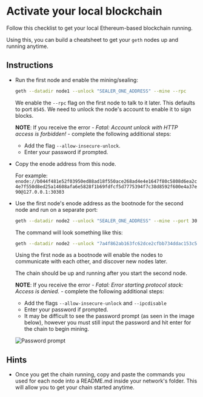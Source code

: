 # Activate your local blockchain

Follow this checklist to get your local Ethereum-based blockchain running.

Using this, you can build a cheatsheet to get your `geth` nodes up and running anytime.

## Instructions

* Run the first node and enable the mining/sealing:

  ```bash
  geth --datadir node1 --unlock "SEALER_ONE_ADDRESS" --mine --rpc
  ```

  We enable the `--rpc` flag on the first node to talk to it later. This defaults to port `8545`.
  We need to unlock the node's account to enable it to sign blocks.

  **NOTE**: If you receive the error - _Fatal: Account unlock with HTTP access is forbidden!_ - complete the following additional steps:
  * Add the flag `--allow-insecure-unlock`.
  * Enter your password if prompted.


* Copy the enode address from this node.

  For example:
  `enode://b044f481e52f03950ed88ad18f550ace268ad4e4e1647f80c5808d6ea2c4e7f550d8ed25a14608afa6e5828f1b69fdfcf5d7775394f7c38d8592f600e4a37e90@127.0.0.1:30303`

* Use the first node's enode address as the bootnode for the second node and run on a separate port:

  ```bash
  geth --datadir node2 --unlock "SEALER_ONE_ADDRESS" --mine --port 30304 --bootnodes enode://SEALER_ONE_ENODE_ADDRESS@127.0.0.1:30303
  ```

  The command will look something like this:

  ```bash
  geth --datadir node2 --unlock "7a4f862ab163fc62dce2cfbb734ddac153c5e8cc" --mine --port 30304 --bootnodes enode://b044f481e52f03950ed88ad18f550ace268ad4e4e1647f80c5808d6ea2c4e7f550d8ed25a14608afa6e5828f1b69fdfcf5d7775394f7c38d8592f600e4a37e90@127.0.0.1:30303
  ```

  Using the first node as a bootnode will enable the nodes to communicate with each other, and discover new nodes later.

  The chain should be up and running after you start the second node.

  **NOTE**: If you receive the error - _Fatal: Error starting protocol stack: Access is denied._ - complete the following additional steps:
  * Add the flags `--allow-insecure-unlock` and `--ipcdisable`
  * Enter your password if prompted. 
  * It may be difficult to see the password prompt (as seen in the image below), however you must still input the password and hit enter for the chain to begin mining.

  ![Password prompt](../../Images/password-prompt.png) 

## Hints

* Once you get the chain running, copy and paste the commands you used for each node into a README.md inside your network's folder. This will allow you to get your chain started anytime.
